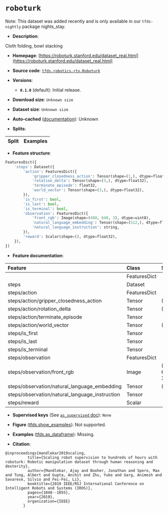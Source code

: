 <div itemscope itemtype="http://schema.org/Dataset">
  <div itemscope itemprop="includedInDataCatalog" itemtype="http://schema.org/DataCatalog">
    <meta itemprop="name" content="TensorFlow Datasets" />
  </div>
  <meta itemprop="name" content="roboturk" />
  <meta itemprop="description" content="Cloth folding, bowl stacking&#10;&#10;To use this dataset:&#10;&#10;```python&#10;import tensorflow_datasets as tfds&#10;&#10;ds = tfds.load(&#x27;roboturk&#x27;, split=&#x27;train&#x27;)&#10;for ex in ds.take(4):&#10;  print(ex)&#10;```&#10;&#10;See [the guide](https://www.tensorflow.org/datasets/overview) for more&#10;informations on [tensorflow_datasets](https://www.tensorflow.org/datasets).&#10;&#10;" />
  <meta itemprop="url" content="https://www.tensorflow.org/datasets/catalog/roboturk" />
  <meta itemprop="sameAs" content="https://roboturk.stanford.edu/dataset_real.html" />
  <meta itemprop="citation" content="@inproceedings{mandlekar2019scaling,&#10;          title={Scaling robot supervision to hundreds of hours with roboturk: Robotic manipulation dataset through human reasoning and dexterity},&#10;          author={Mandlekar, Ajay and Booher, Jonathan and Spero, Max and Tung, Albert and Gupta, Anchit and Zhu, Yuke and Garg, Animesh and Savarese, Silvio and Fei-Fei, Li},&#10;          booktitle={2019 IEEE/RSJ International Conference on Intelligent Robots and Systems (IROS)},&#10;          pages={1048--1055},&#10;          year={2019},&#10;          organization={IEEE}&#10;        }" />
</div>

# `roboturk`


Note: This dataset was added recently and is only available in our
`tfds-nightly` package
<span class="material-icons" title="Available only in the tfds-nightly package">nights_stay</span>.

*   **Description**:

Cloth folding, bowl stacking

*   **Homepage**:
    [https://roboturk.stanford.edu/dataset_real.html](https://roboturk.stanford.edu/dataset_real.html)

*   **Source code**:
    [`tfds.robotics.rtx.Roboturk`](https://github.com/tensorflow/datasets/tree/master/tensorflow_datasets/robotics/rtx/rtx.py)

*   **Versions**:

    *   **`0.1.0`** (default): Initial release.

*   **Download size**: `Unknown size`

*   **Dataset size**: `Unknown size`

*   **Auto-cached**
    ([documentation](https://www.tensorflow.org/datasets/performances#auto-caching)):
    Unknown

*   **Splits**:

Split | Examples
:---- | -------:

*   **Feature structure**:

```python
FeaturesDict({
    'steps': Dataset({
        'action': FeaturesDict({
            'gripper_closedness_action': Tensor(shape=(1,), dtype=float32),
            'rotation_delta': Tensor(shape=(3,), dtype=float32),
            'terminate_episode': float32,
            'world_vector': Tensor(shape=(3,), dtype=float32),
        }),
        'is_first': bool,
        'is_last': bool,
        'is_terminal': bool,
        'observation': FeaturesDict({
            'front_rgb': Image(shape=(480, 640, 3), dtype=uint8),
            'natural_language_embedding': Tensor(shape=(512,), dtype=float32),
            'natural_language_instruction': string,
        }),
        'reward': Scalar(shape=(), dtype=float32),
    }),
})
```

*   **Feature documentation**:

Feature                                        | Class        | Shape         | Dtype   | Description
:--------------------------------------------- | :----------- | :------------ | :------ | :----------
                                               | FeaturesDict |               |         |
steps                                          | Dataset      |               |         |
steps/action                                   | FeaturesDict |               |         |
steps/action/gripper_closedness_action         | Tensor       | (1,)          | float32 |
steps/action/rotation_delta                    | Tensor       | (3,)          | float32 |
steps/action/terminate_episode                 | Tensor       |               | float32 |
steps/action/world_vector                      | Tensor       | (3,)          | float32 |
steps/is_first                                 | Tensor       |               | bool    |
steps/is_last                                  | Tensor       |               | bool    |
steps/is_terminal                              | Tensor       |               | bool    |
steps/observation                              | FeaturesDict |               |         |
steps/observation/front_rgb                    | Image        | (480, 640, 3) | uint8   |
steps/observation/natural_language_embedding   | Tensor       | (512,)        | float32 |
steps/observation/natural_language_instruction | Tensor       |               | string  |
steps/reward                                   | Scalar       |               | float32 |

*   **Supervised keys** (See
    [`as_supervised` doc](https://www.tensorflow.org/datasets/api_docs/python/tfds/load#args)):
    `None`

*   **Figure**
    ([tfds.show_examples](https://www.tensorflow.org/datasets/api_docs/python/tfds/visualization/show_examples)):
    Not supported.

*   **Examples**
    ([tfds.as_dataframe](https://www.tensorflow.org/datasets/api_docs/python/tfds/as_dataframe)):
    Missing.

*   **Citation**:

```
@inproceedings{mandlekar2019scaling,
          title={Scaling robot supervision to hundreds of hours with roboturk: Robotic manipulation dataset through human reasoning and dexterity},
          author={Mandlekar, Ajay and Booher, Jonathan and Spero, Max and Tung, Albert and Gupta, Anchit and Zhu, Yuke and Garg, Animesh and Savarese, Silvio and Fei-Fei, Li},
          booktitle={2019 IEEE/RSJ International Conference on Intelligent Robots and Systems (IROS)},
          pages={1048--1055},
          year={2019},
          organization={IEEE}
        }
```

